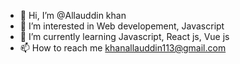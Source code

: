 - 👋 Hi, I’m @Allauddin khan
- 👀 I’m interested in Web developement, Javascript
- 🌱 I’m currently learning Javascript, React js, Vue js
- 📫 How to reach me khanallauddin113@gmail.com  
<!---
allauddin123982/allauddin123982 is a ✨ special ✨ repository because its `README.md` (this file) appears on your GitHub profile.
You can click the Preview link to take a look at your changes.
--->
